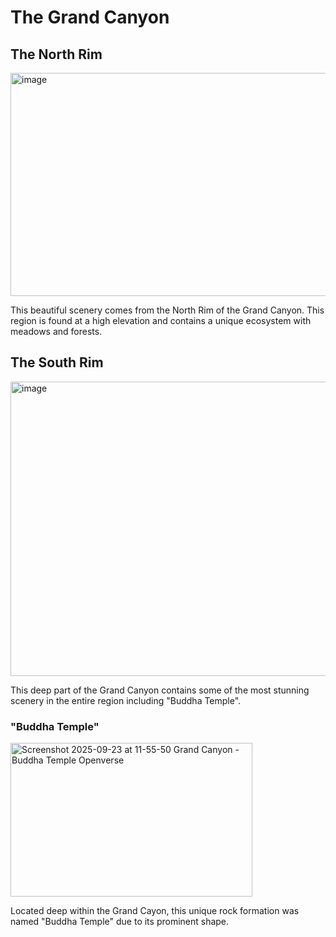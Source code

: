 <DOCTYPE html>
<html>
  <h1> The Grand Canyon </h1>
  <h2> The North Rim </h2>
  <img width="1024" height="357" alt="image" src="https://github.com/user-attachments/assets/e37682da-b38c-4846-abfb-4e0b76e3b357" />
  
  <p> This beautiful scenery comes from the North Rim of the Grand Canyon. This region is found at a high elevation and contains a unique ecosystem with meadows and forests. </p>

<h2> The South Rim </h2>
<img width="1024" height="471" alt="image" src="https://github.com/user-attachments/assets/84b9cd1c-e7bd-4932-bacc-64bfe4bf5797" />

<p> This deep part of the Grand Canyon contains some of the most stunning scenery in the entire region including "Buddha Temple". </p>

<h3> "Buddha Temple" </h3>
 <img width="387" height="246" alt="Screenshot 2025-09-23 at 11-55-50 Grand Canyon - Buddha Temple Openverse" src="https://github.com/user-attachments/assets/db3ea44f-26ae-4e31-9364-39ae90ca75b4" />
   
  <p> Located deep within the Grand Cayon, this unique rock formation was named "Buddha Temple" due to its prominent shape. </p>


























</html>
